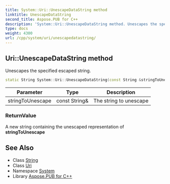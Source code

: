 ```yaml
---
title: System::Uri::UnescapeDataString method
linktitle: UnescapeDataString
second_title: Aspose.PUB for C++
description: 'System::Uri::UnescapeDataString method. Unescapes the specified escaped string in C++.'
type: docs
weight: 4300
url: /cpp/system/uri/unescapedatastring/
---
```

## Uri::UnescapeDataString method


Unescapes the specified escaped string.

```cpp
static String System::Uri::UnescapeDataString(const String &stringToUnescape)
```


| Parameter | Type | Description |
| --- | --- | --- |
| stringToUnescape | const String\& | The string to unescape |

### ReturnValue

A new string containing the unescaped representation of **stringToUnescape**

## See Also

* Class [String](../../string/)
* Class [Uri](../)
* Namespace [System](../../)
* Library [Aspose.PUB for C++](../../../)
